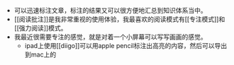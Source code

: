 - 可以迅速标注文章，标注的结果又可以很方便地汇总到知识体系当中。
- [[阅读批注]]是我非常重视的使用体验，我最喜欢的阅读模式有[[专注模式]]和[[强力阅读]]模式。
- 我最近很需要专注的感觉，就是对着一个小屏幕可以写写画画的感觉。
    - ipad上使用[[diigo]]可以用apple pencil标注出高亮的内容，然后可以导出到mac上的
